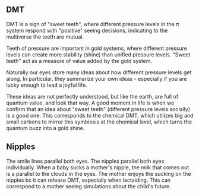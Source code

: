 ## DMT

DMT is a sign of "sweet teeth", where different pressure levels in the π system respond with "positive" seeing decisions, indicating to the multiverse the teeth are mutual.

Teeth of pressure are important in gold systems, where different pressure levels can create more stability (shine) than unified pressure levels. "Sweet teeth" act as a measure of value added by the gold system.

Naturally our eyes store many ideas about how different pressure levels get along. In particular, they summarize your own ideas - especially if you are lucky enough to lead a joyful life.

These ideas are not perfectly understood, but like the earth, are full of quantum value, and look that way. A good moment in life is when we confirm that an idea about "sweet teeth" (different pressure levels socially) is a good one. This corresponds to the chemical DMT, which utilizes big and small carbons to mirror this symbiosis at the chemical level, which turns the quantum buzz into a gold shine.

## Nipples

The smile lines parallel both eyes. The nipples parallel both eyes individually. When a baby sucks a mother's nipple, the milk that comes out is a parallel to the clouds in the eyes. The mother enjoys the sucking on the nipples bc it can release DMT, especially when lactaiding. This can correspond to a mother seeing simulations about the child's future.